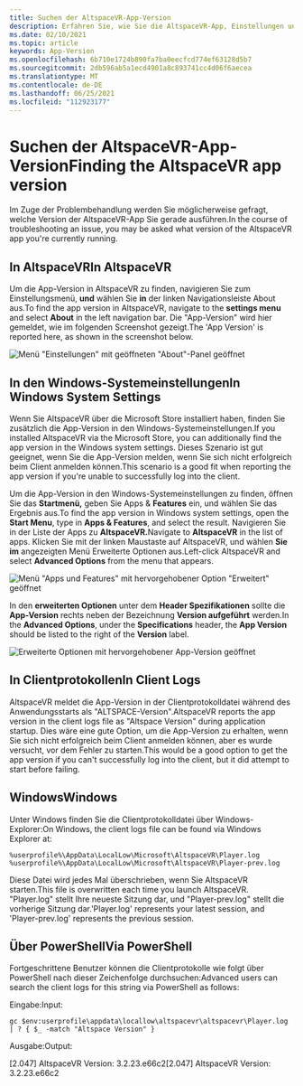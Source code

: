 ```yaml
---
title: Suchen der AltspaceVR-App-Version
description: Erfahren Sie, wie Sie die AltspaceVR-App, Einstellungen und Clientprotokolle verwenden, um die aktuell ausgeführte Version von AltspaceVR zu finden.
ms.date: 02/10/2021
ms.topic: article
keywords: App-Version
ms.openlocfilehash: 6b710e1724b890fa7ba0eecfcd774ef63128d5b7
ms.sourcegitcommit: 2db596ab5a1ecd4901a8c893741cc4d06f6aecea
ms.translationtype: MT
ms.contentlocale: de-DE
ms.lasthandoff: 06/25/2021
ms.locfileid: "112923177"
---
```

# <a name="finding-the-altspacevr-app-version"></a><span data-ttu-id="23151-104">Suchen der AltspaceVR-App-Version</span><span class="sxs-lookup"><span data-stu-id="23151-104">Finding the AltspaceVR app version</span></span>

<span data-ttu-id="23151-105">Im Zuge der Problembehandlung werden Sie möglicherweise gefragt, welche Version der AltspaceVR-App Sie gerade ausführen.</span><span class="sxs-lookup"><span data-stu-id="23151-105">In the course of troubleshooting an issue, you may be asked what version of the AltspaceVR app you're currently running.</span></span>

## <a name="in-altspacevr"></a><span data-ttu-id="23151-106">In AltspaceVR</span><span class="sxs-lookup"><span data-stu-id="23151-106">In AltspaceVR</span></span>

<span data-ttu-id="23151-107">Um die App-Version in AltspaceVR zu finden, navigieren Sie zum Einstellungsmenü, **und** wählen Sie **in** der linken Navigationsleiste About aus.</span><span class="sxs-lookup"><span data-stu-id="23151-107">To find the app version in AltspaceVR, navigate to the **settings menu** and select **About** in the left navigation bar.</span></span> <span data-ttu-id="23151-108">Die "App-Version" wird hier gemeldet, wie im folgenden Screenshot gezeigt.</span><span class="sxs-lookup"><span data-stu-id="23151-108">The 'App Version' is reported here, as shown in the screenshot below.</span></span>

![Menü "Einstellungen" mit geöffneten "About"-Panel geöffnet](images/app-version-img-01.png)

## <a name="in-windows-system-settings"></a><span data-ttu-id="23151-110">In den Windows-Systemeinstellungen</span><span class="sxs-lookup"><span data-stu-id="23151-110">In Windows System Settings</span></span>

<span data-ttu-id="23151-111">Wenn Sie AltspaceVR über die Microsoft Store installiert haben, finden Sie zusätzlich die App-Version in den Windows-Systemeinstellungen.</span><span class="sxs-lookup"><span data-stu-id="23151-111">If you installed AltspaceVR via the Microsoft Store, you can additionally find the app version in the Windows system settings.</span></span>  <span data-ttu-id="23151-112">Dieses Szenario ist gut geeignet, wenn Sie die App-Version melden, wenn Sie sich nicht erfolgreich beim Client anmelden können.</span><span class="sxs-lookup"><span data-stu-id="23151-112">This scenario is a good fit when reporting the app version if you're unable to successfully log into the client.</span></span>

<span data-ttu-id="23151-113">Um die App-Version in den Windows-Systemeinstellungen zu finden, öffnen Sie das **Startmenü,** geben Sie Apps & **Features** ein, und wählen Sie das Ergebnis aus.</span><span class="sxs-lookup"><span data-stu-id="23151-113">To find the app version in Windows system settings, open the **Start Menu**, type in **Apps & Features**, and select the result.</span></span> <span data-ttu-id="23151-114">Navigieren Sie in der Liste der Apps zu **AltspaceVR.**</span><span class="sxs-lookup"><span data-stu-id="23151-114">Navigate to **AltspaceVR** in the list of apps.</span></span> <span data-ttu-id="23151-115">Klicken Sie mit der linken Maustaste auf AltspaceVR, und wählen **Sie im** angezeigten Menü Erweiterte Optionen aus.</span><span class="sxs-lookup"><span data-stu-id="23151-115">Left-click AltspaceVR and select **Advanced Options** from the menu that appears.</span></span>

![Menü "Apps und Features" mit hervorgehobener Option "Erweitert" geöffnet](images/app-version-img-02.png)

<span data-ttu-id="23151-117">In den **erweiterten Optionen** unter dem **Header Spezifikationen** sollte die **App-Version** rechts neben der Bezeichnung **Version aufgeführt** werden.</span><span class="sxs-lookup"><span data-stu-id="23151-117">In the **Advanced Options**, under the **Specifications** header, the **App Version** should be listed to the right of the **Version** label.</span></span>

![Erweiterte Optionen mit hervorgehobener App-Version geöffnet](images/app-version-img-03.png)

## <a name="in-client-logs"></a><span data-ttu-id="23151-119">In Clientprotokollen</span><span class="sxs-lookup"><span data-stu-id="23151-119">In Client Logs</span></span>

<span data-ttu-id="23151-120">AltspaceVR meldet die App-Version in der Clientprotokolldatei während des Anwendungsstarts als "ALTSPACE-Version".</span><span class="sxs-lookup"><span data-stu-id="23151-120">AltspaceVR reports the app version in the client logs file as "Altspace Version" during application startup.</span></span> <span data-ttu-id="23151-121">Dies wäre eine gute Option, um die App-Version zu erhalten, wenn Sie sich nicht erfolgreich beim Client anmelden können, aber es wurde versucht, vor dem Fehler zu starten.</span><span class="sxs-lookup"><span data-stu-id="23151-121">This would be a good option to get the app version if you can't successfully log into the client, but it did attempt to start before failing.</span></span>

## <a name="windows"></a><span data-ttu-id="23151-122">Windows</span><span class="sxs-lookup"><span data-stu-id="23151-122">Windows</span></span>

<span data-ttu-id="23151-123">Unter Windows finden Sie die Clientprotokolldatei über Windows-Explorer:</span><span class="sxs-lookup"><span data-stu-id="23151-123">On Windows, the client logs file can be found via Windows Explorer at:</span></span>

```
%userprofile%\AppData\LocalLow\Microsoft\AltspaceVR\Player.log
%userprofile%\AppData\LocalLow\Microsoft\AltspaceVR\Player-prev.log
```

<span data-ttu-id="23151-124">Diese Datei wird jedes Mal überschrieben, wenn Sie AltspaceVR starten.</span><span class="sxs-lookup"><span data-stu-id="23151-124">This file is overwritten each time you launch AltspaceVR.</span></span> <span data-ttu-id="23151-125">"Player.log" stellt Ihre neueste Sitzung dar, und "Player-prev.log" stellt die vorherige Sitzung dar.</span><span class="sxs-lookup"><span data-stu-id="23151-125">'Player.log' represents your latest session, and 'Player-prev.log' represents the previous session.</span></span>

## <a name="via-powershell"></a><span data-ttu-id="23151-126">Über PowerShell</span><span class="sxs-lookup"><span data-stu-id="23151-126">Via PowerShell</span></span>

<span data-ttu-id="23151-127">Fortgeschrittene Benutzer können die Clientprotokolle wie folgt über PowerShell nach dieser Zeichenfolge durchsuchen:</span><span class="sxs-lookup"><span data-stu-id="23151-127">Advanced users can search the client logs for this string via PowerShell as follows:</span></span>

<span data-ttu-id="23151-128">Eingabe:</span><span class="sxs-lookup"><span data-stu-id="23151-128">Input:</span></span>

```
gc $env:userprofile\appdata\locallow\altspacevr\altspacevr\Player.log | ? { $_ -match "Altspace Version" }
```

<span data-ttu-id="23151-129">Ausgabe:</span><span class="sxs-lookup"><span data-stu-id="23151-129">Output:</span></span>

<span data-ttu-id="23151-130">[2.047] AltspaceVR Version: 3.2.23.e66c2</span><span class="sxs-lookup"><span data-stu-id="23151-130">[2.047] AltspaceVR Version: 3.2.23.e66c2</span></span>